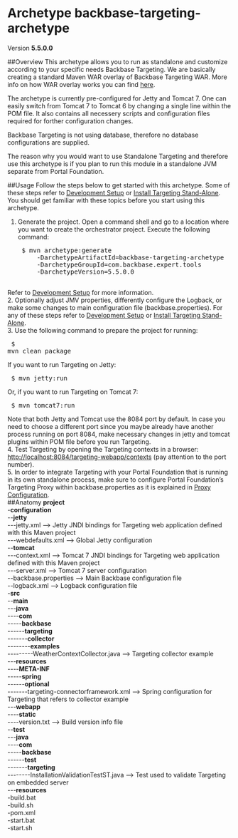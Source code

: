# Archetype backbase-targeting-archetype

Version **5.5.0.0**

##Overview
This archetype allows you to run as standalone and customize according to your specific needs Backbase Targeting. We are basically creating a standard Maven WAR overlay of Backbase Targeting WAR. More info on how WAR overlay works you can find [here](http://maven.apache.org/plugins/maven-war-plugin/overlays.html).

The archetype is currently pre-configured for Jetty and Tomcat 7. One can easily switch from Tomcat 7 to Tomcat 6 by changing a single line within the POM file. It also contains all necessery scripts and configuration files required for forther configuration changes. 

Backbase Targeting is not using database, therefore no database configurations are supplied.

The reason why you would want to use Standalone Targeting and therefore use this archetype is if you plan to run this module in a standalone JVM separate from Portal Foundation.

##Usage
Follow the steps below to get started with this archetype. Some of these steps refer to [Development Setup](https://my.backbase.com/resources/documentation/portal/devd_mave.html) or [Install Targeting Stand-Alone](https://my.backbase.com/resources/documentation/portal/inst_tcat.html#N63C55). You should get familiar with these topics before you start using this archetype.

1. Generate the project. Open a command shell and go to a location where you want to create the orchestrator project. Execute the following command:
    <pre>
    $ mvn archetype:generate
        -DarchetypeArtifactId=backbase-targeting-archetype
        -DarchetypeGroupId=com.backbase.expert.tools
        -DarchetypeVersion=5.5.0.0
    </pre>
Refer to [Development Setup](https://my.backbase.com/resources/documentation/portal/devd_mave.html) for more information.  
2. Optionally adjust JMV properties, differently configure the Logback, or make some changes to main configuration file (backbase.properties). For any of these steps refer to [Development Setup](https://my.backbase.com/resources/documentation/portal/devd_mave.html) or [Install Targeting Stand-Alone](https://my.backbase.com/resources/documentation/portal/inst_tcat.html#N63C55).  
3. Use the following command to prepare the project for running:
    <pre>
    $ mvn clean package
    </pre>
If you want to run Targeting on Jetty:  
    <pre>
    $ mvn jetty:run
    </pre>
Or, if you want to run Targeting on Tomcat 7:
    <pre>
    $ mvn tomcat7:run
    </pre>
Note that both Jetty and Tomcat use the 8084 port by default. In case you need to choose a different port since you maybe already have another process running on port 8084, make necessary changes in jetty and tomcat plugins within POM file before you run Targeting.  
4. Test Targeting by opening the Targeting contexts in a browser: [http://localhost:8084/targeting-webapp/contexts](http://localhost:8084/targeting-webapp/contexts) (pay attention to the port number).  
5. In order to integrate Targeting with your Portal Foundation that is running in its own standalone process, make sure to configure Portal Foundation’s Targeting Proxy within backbase.properties as it is explained in [Proxy Configuration](https://my.backbase.com/resources/documentation/portal/inst_conf.html#inst_conf_prox).  
##Anatomy
**project**  
-**configuration**  
--**jetty**  
---jetty.xml --> Jetty JNDI bindings for Targeting web application defined with this Maven project  
---webdefaults.xml --> Global Jetty configuration  
--**tomcat**  
---context.xml --> Tomcat 7 JNDI bindings for Targeting web application defined with this Maven project  
---server.xml --> Tomcat 7 server configuration  
--backbase.properties --> Main Backbase configuration file  
--logback.xml --> Logback configuration file  
-**src**  
--**main**  
---**java**  
----**com**  
-----**backbase**  
------**targeting**  
-------**collector**  
--------**examples**  
---------WeatherContextCollector.java --> Targeting collector example  
---**resources**  
----**META-INF**  
-----**spring**  
------**optional**  
-------targeting-connectorframework.xml --> Spring configuration for Targeting that refers to collector example  
---**webapp**  
----**static**  
----version.txt --> Build version info file  
--**test**  
---**java**  
----**com**  
-----**backbase**  
------**test**  
-------**targeting**  
--------InstallationValidationTestST.java --> Test used to validate Targeting on embedded server  
---**resources**  
-build.bat  
-build.sh  
-pom.xml  
-start.bat  
-start.sh  
